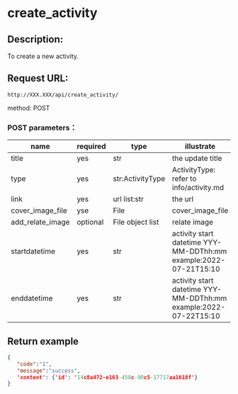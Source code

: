 # create_activity


## Description:
 To create a new activity.

## Request URL:
`http://XXX.XXX/api/create_activity/`

method: POST

### POST parameters：
| name             | required | type             | illustrate                                                       |
|------------------|----------|------------------|------------------------------------------------------------------|
| title            | yes      | str              | the update title                                                 |
| type             | yes      | str:ActivityType | ActivityType: refer to info/activity.md                          |
| link             | yes      | url list:str     | the url                                                          |
| cover_image_file | yse      | File             | cover_image_file                                                 |
| add_relate_image | optional | File object list | relate image                                                     |
| startdatetime    | yes      | str              | activity start datetime YYY-MM-DDThh:mm example:2022-07-21T15:10 |
| enddatetime      | yes      | str              | activity start datetime YYY-MM-DDThh:mm example:2022-07-22T15:10 |







## Return example
```json
{
   "code":"1",
   "message":"success",
   'content': {'id': '14c8a472-e163-458c-90c5-17717aa1618f'}
}
```